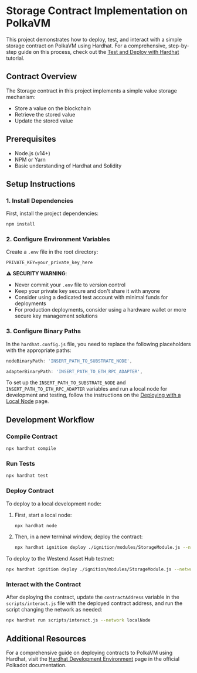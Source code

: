 # Storage Contract Implementation on PolkaVM

This project demonstrates how to deploy, test, and interact with a simple storage contract on PolkaVM using Hardhat. For a comprehensive, step-by-step guide on this process, check out the [Test and Deploy with Hardhat](https://papermoonio.github.io/polkadot-mkdocs/tutorials/smart-contracts/launch-your-first-project/test-and-deploy-with-hardhat/) tutorial.

## Contract Overview

The Storage contract in this project implements a simple value storage mechanism:
- Store a value on the blockchain
- Retrieve the stored value
- Update the stored value

## Prerequisites

- Node.js (v14+)
- NPM or Yarn
- Basic understanding of Hardhat and Solidity

## Setup Instructions

### 1. Install Dependencies

First, install the project dependencies:

```bash
npm install
```

### 2. Configure Environment Variables

Create a `.env` file in the root directory:

```
PRIVATE_KEY=your_private_key_here
```

⚠️ **SECURITY WARNING**: 
- Never commit your `.env` file to version control
- Keep your private key secure and don't share it with anyone
- Consider using a dedicated test account with minimal funds for deployments
- For production deployments, consider using a hardware wallet or more secure key management solutions

### 3. Configure Binary Paths

In the `hardhat.config.js` file, you need to replace the following placeholders with the appropriate paths:

```javascript
nodeBinaryPath: 'INSERT_PATH_TO_SUBSTRATE_NODE',
```

```javascript
adapterBinaryPath: 'INSERT_PATH_TO_ETH_RPC_ADAPTER',
```

To set up the `INSERT_PATH_TO_SUBSTRATE_NODE` and `INSERT_PATH_TO_ETH_RPC_ADAPTER` variables and run a local node for development and testing, follow the instructions on the [Deploying with a Local Node](https://papermoonio.github.io/polkadot-mkdocs/develop/smart-contracts/dev-environments/hardhat/#testing-your-contract) page.

## Development Workflow

### Compile Contract

```bash
npx hardhat compile
```

### Run Tests

```bash
npx hardhat test
```

### Deploy Contract

To deploy to a local development node:

1. First, start a local node:
    ```bash
    npx hardhat node
    ```

2. Then, in a new terminal window, deploy the contract:
    ```bash
    npx hardhat ignition deploy ./ignition/modules/StorageModule.js --network localNode
    ```

To deploy to the Westend Asset Hub testnet:
```bash
npx hardhat ignition deploy ./ignition/modules/StorageModule.js --network passetHub
```

### Interact with the Contract

After deploying the contract, update the `contractAddress` variable in the `scripts/interact.js` file with the deployed contract address, and run the script changing the network as needed:

```bash
npx hardhat run scripts/interact.js --network localNode
```

## Additional Resources

For a comprehensive guide on deploying contracts to PolkaVM using Hardhat, visit the [Hardhat Development Environment](https://papermoonio.github.io/polkadot-mkdocs/develop/smart-contracts/dev-environments/hardhat/) page in the official Polkadot documentation.
